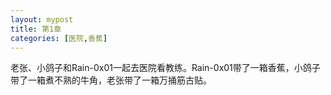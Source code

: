 ```yaml
---
layout: mypost
title: 第1章
categories: [医院,香蕉]
---
```

老张、小鸽子和Rain-0x01一起去医院看教练。Rain-0x01带了一箱香蕉，小鸽子带了一箱煮不熟的牛角，老张带了一箱万捅筋古贴。